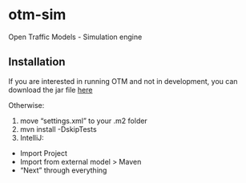 # otm-sim
Open Traffic Models - Simulation engine


## Installation

If you are interested in running OTM and not in development, you can download the jar file [here](https://mymavenrepo.com/repo/XtcMAROnIu3PyiMCmbdY/otm/otm-sim/1.0-SNAPSHOT/)

Otherwise:
1. move “settings.xml” to your .m2 folder
2. mvn install -DskipTests
3. IntelliJ: 
  + Import Project
  + Import from external model > Maven
  + “Next” through everything
